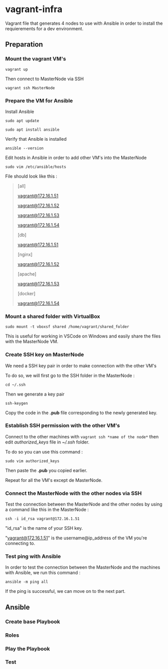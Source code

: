 # vagrant-infra

Vagrant file that generates 4 nodes to use with Ansible in order to install the requierements for a dev environment.

## Preparation

### Mount the vagrant VM's

`vagrant up`

Then connect to MasterNode via SSH

`vagrant ssh MasterNode`

### Prepare the VM for Ansible

Install Ansible

`sudo apt update`

`sudo apt install ansible`

Verify that Ansible is installed

`ansible --version`

Edit hosts in Ansible in order to add other VM's into the MasterNode

`sudo vim /etc/ansible/hosts`

File should look like this : 


> [all]
> 
> vagrant@172.16.1.51
> 
> vagrant@172.16.1.52
> 
> vagrant@172.16.1.53
> 
> vagrant@172.16.1.54
> 
> 
> [db]
> 
> vagrant@172.16.1.51
> 
> 
> [nginx]
> 
> vagrant@172.16.1.52
> 
> 
> [apache]
> 
> vagrant@172.16.1.53
> 
> 
> [docker]
> 
> vagrant@172.16.1.54
> 
>

### Mount a shared folder with VirtualBox

`sudo mount -t vboxsf shared /home/vagrant/shared_folder`

This is useful for working in VSCode on Windows and easily share the files with the MasterNode VM.

### Create SSH key on MasterNode

We need a SSH key pair in order to make connection with the other VM's

To do so, we will first go to the SSH folder in the MasterNode :

`cd ~/.ssh`

Then we generate a key pair

`ssh-keygen`

Copy the code in the **.pub** file corresponding to the newly generated key.

### Establish SSH permission with the other VM's

Connect to the other machines with `vagrant ssh *name of the node*` then edit *authorized_keys* file in *~/.ssh* folder.

To do so you can use this command : 

`sudo vim authorized_keys`

Then paste the **.pub** you copied earlier.

Repeat for all the VM's except de MasterNode.

### Connect the MasterNode with the other nodes via SSH

Test the connection between the MasterNode and the other nodes by using a command like this in the MasterNode : 

`ssh -i id_rsa vagrant@172.16.1.51`

"id_rsa" is the name of your SSH key.

"vagrant@172.16.1.51" is the username@ip_address of the VM you're connecting to.

### Test ping with Ansible

In order to test the connection between the MasterNode and the machines with Ansible, we run this command :

  `ansible -m ping all`
  
  If the ping is successful, we can move on to the next part.

## Ansible

### Create base Playbook

### Roles

### Play the Playbook

### Test
